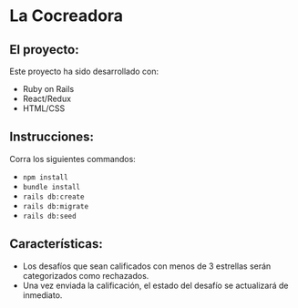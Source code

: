 # La Cocreadora

## El proyecto:
Este proyecto ha sido desarrollado con:

- Ruby on Rails
- React/Redux
- HTML/CSS

## Instrucciones:
Corra los siguientes commandos:

- `npm install`
- `bundle install`
- `rails db:create`
- `rails db:migrate`
- `rails db:seed`

## Características:
- Los desafíos que sean calificados con menos de 3 estrellas serán categorizados como rechazados.
- Una vez enviada la calificación, el estado del desafío se actualizará de inmediato.
